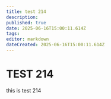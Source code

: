 ```yaml
---
title: test 214
description: 
published: true
date: 2025-06-16T15:00:11.614Z
tags: 
editor: markdown
dateCreated: 2025-06-16T15:00:11.614Z
---
```


# TEST 214
this is test 214
